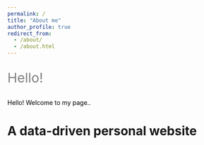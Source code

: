 ```yaml
---
permalink: /
title: "About me"
author_profile: true
redirect_from: 
  - /about/
  - /about.html
---
```


<p style="font-size: 30px; color: grey;"> Hello! </p>
<p style="font-size: 14px; color: black;">Hello! Welcome to my page..</p>

A data-driven personal website
======
